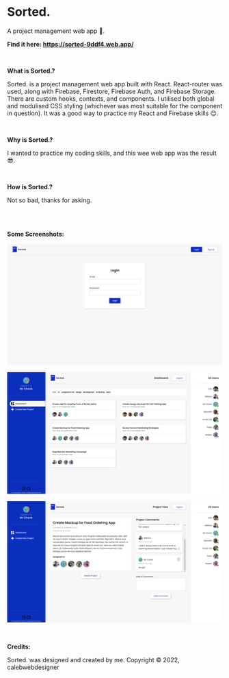 # Sorted.
A project management web app 📝.

**Find it here: https://sorted-9ddf4.web.app/**

<br/>

**What is Sorted.?**

Sorted. is a project management web app built with React. React-router was used, along with Firebase, Firestore, Firebase Auth, and Firebase Storage. There are custom hooks, contexts, and components. I utilised both global and modulised CSS styling (whichever was most suitable for the component in question). It was a good way to practice my React and Firebase skills 😊.

<br/>

**Why is Sorted.?**

I wanted to practice my coding skills, and this wee web app was the result 😎.

<br/>

**How is Sorted.?**

Not so bad, thanks for asking.

<br/>
<br/>

**Some Screenshots:**

![image](https://github.com/calebwebdesigner/Sorted/blob/main/ignore/v1-screenshots/login.png) 

![image](https://github.com/calebwebdesigner/Sorted/blob/main/ignore/v1-screenshots/dashboard.png) 

![image](https://github.com/calebwebdesigner/Sorted/blob/main/ignore/v1-screenshots/project.png) 

<br/>

**Credits:**

Sorted. was designed and created by me. Copyright © 2022, calebwebdesigner
